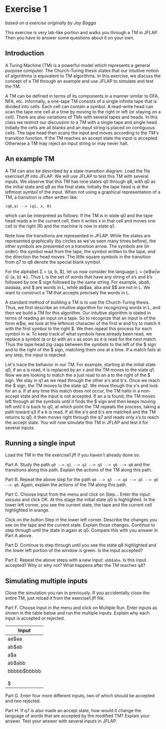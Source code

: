 # Exercise 1 
*based on a exercise originally by Jay Bagga*

This exercise is very lab-like portion and walks you through a TM in JFLAP.  Then you have to answer some questions about it on your own.

## Introduction
A Turing Machine (TM) is a powerful model which represents a general purpose computer.
The Church-Turing thesis states that our intuitive notion of algorithms is equivalent to TM
algorithms. In this exercise, we discuss the concept of a TM through an example and use
JFLAP to simulate and test the TM.

A TM can be defined in terms of its components in a manner similar to DFA, NFA, etc. Informally, a one-tape TM consists of a single infinite tape that is divided into cells. Each cell can contain a symbol. A read-write head can scan the tape one cell at a
time by moving to the right or left (or staying on a cell). There are also variations of TMs with several tapes and heads. In this class we restrict our discussion to a TM with a single tape and single head. Initially the cells are all blanks and an input string is placed
on contiguous cells. The tape head then scans the input and moves according to the TM's transition function. If the TM reaches an accept state the input is accepted. Otherwise a TM may reject an input string or may never halt.

## An example TM
A TM can also be described by a state-transition diagram. Load the file exercise1.jff into JFLAP. We will use JFLAP to test this TM with several inputs. We observe that this TM
has nine states q0 through q8, with q0 as the initial state and q8 as the final state. Initially
the tape head is at the leftmost symbol of the input. When not using a graphical representation of a TM, a transition is often written like:
```
(q0,a) --> (q1, x, R)
```
which can be interpreted as follows: If the TM is in state q0 and the tape head reads a in the current
cell, then it writes x in that cell and moves one cell to the right (R) and the machine is now in state q1. 

Note how the transitions are represented in JFLAP.  While the states are represented graphically (by circles as we've seen many times before), the other symbols are presented on a transition arrow.  The symbols are (in order): the symbol read from the tape, the symbol written to the tape, and the direction the head moves. The little square symbols
in the transition from q7 to q8 denote the special blank symbol.


For the alphabet Σ = {a, b, $}, let us now consider the language L = {w$w|w ∈ {a, b}
∗}.
Thus L is the set of words that have any string of a’s and b’s followed by one $ sign followed
by the same string. For example, ab$ab, aaa$aaa, and $ are words in L, while ab$aa, aba
and $$ are not in L. We want to construct a TM that accepts precisely the words in L.

A standard method of building a TM is to use the Church-Turing thesis. Thus, we first
describe an intuitive algorithm for recognizing words in L, and then we build a TM for this
algorithm. Our intuitive algorithm is stated in terms of reading an input on a tape. So to
recognize that an input is of the form w$w, we look at the leftmost character of the first w
and try to match it with the first symbol to the right $. We then repeat this process for each
symbol in w. To keep track of what symbols have already been read, we replace a symbol
(a or b) with an x as soon as it is read for the next match. Thus the tape head zig-zags
between the symbols to the left of the $ sign and to the right of the $ sign, matching them
one at a time. If a match fails at any step, the input is rejected.

Let's trace the behavior in our TM.  For example, starting at the initial state q0, if an a is read, it is replaced by an x and the TM moves to
the state q1. Now we are looking to match the a just read to an a to the right of the $
sign. We stay in q1 as we read through the other a's and b's. Once we reach the $ sign,
the TM moves to the state q2. We move though the x's and look for an a. If at any
time this match does not occur, the TM halts in a non-accept state and the input is not
accepted. If an a is found, the TM moves left through all the symbols until it finds the $
sign and then keeps moving left until it is back to q0, at which point the TM repeats the
process, taking a path toward q3 if a b is read. If all the a's and b's are matched and the TM
returns to q0, it then moves right through the q7 and reads only x’s to reach the accept state.
You will now simulate this TM in JFLAP and test it for several inputs.

## Running a single input
Load the TM in the file exercise1.jff if you haven't already done so. 

Part A. Study the path `q0 --> q1 --> q2 --> q5 --> q6 --> q0` and the transitions along this path.
Explain the actions of the TM along this path.

Part B. Repeat the above step for the path `q0 --> q3 --> q4 --> q5 --> q6 --> q0`.  Again, explain the actions of the TM along this path.

Part C. Choose Input from the menu and click on Step... Enter the input `abb$abb` and click
OK. At this stage the initial
state q0 is highlighted. In the lower left corner, you see the current state, the tape and
the current cell highlighted in orange.

Click on the button Step in the lower left corner. Describe the changes you see on the
tape and the current state. Explain those changes. Continue to step through until the
state in again at q0. Compare this with you answer in Part A above. 

Part D. Continue to step through until you see the state q8 highlighted and the lower left
portion of the window is green. Is the input accepted?
 
Part E. Repeat the above steps with a new input: `abb$aba`. Is this
input accepted? Why or why not? What happens after the TM reaches q4?

## Simulating multiple inputs
Close the simulation you ran in previously.  If you accidentally close the entire TM, just reload it from the exercise1.jff file.

Part F. Choose Input in the menu and click on Multiple Run. Enter
inputs as shown in the table below and run the multiple inputs. Explain why each input is accepted or rejected.

| Input |
|---|
| aa$aa  |
| ab$ab  |
| a$a |
| ab$abb |
| bbbbb$bbbbb |
| $$$$ |
| $ |

Part G. Enter four more different inputs, two of which should be accepted and two rejected.

Part H. If q7 is also made an accept state, how would it change the language of words that are
accepted by the modified TM? Explain your answer. Test your answer with several
inputs in JFLAP.

